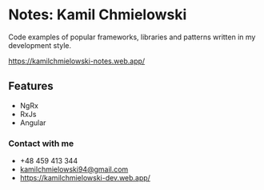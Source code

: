 # Notes: Kamil Chmielowski

Code examples of popular frameworks, libraries and patterns written in my development style. 

https://kamilchmielowski-notes.web.app/

## Features

* NgRx
* RxJs
* Angular

### Contact with me

* +48 459 413 344
* kamilchmielowski94@gmail.com
* https://kamilchmielowski-dev.web.app/
